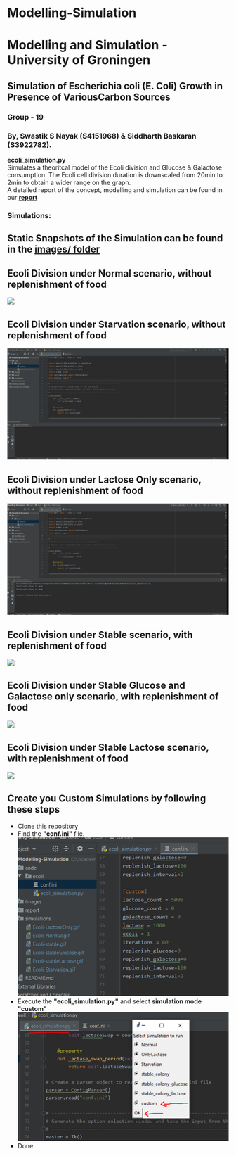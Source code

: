 # Modelling-Simulation
# Modelling and Simulation - University of Groningen

## Simulation of Escherichia coli (E. Coli) Growth in Presence of VariousCarbon Sources
### Group - 19
### By, Swastik S Nayak (S4151968) & Siddharth Baskaran (S3922782).

**ecoli_simulation.py**  
  Simulates a theoritcal model of the Ecoli division and Glucose & Galactose consumption.
  The Ecoli cell division duration is downscaled from 20min to 2min to obtain a wider range on the graph.  
  A detailed report of the concept, modelling and simulation can be found in our **[report](https://github.com/Swastik-RUG/Modelling-Simulation/blob/dev/report/E_Coli_Colony_simulation_team_19_report.pdf)**  

### Simulations:
 
## Static Snapshots of the Simulation can be found in the [images/ folder](https://github.com/Swastik-RUG/Modelling-Simulation/tree/dev/images)  
 
## Ecoli Division under Normal scenario, without replenishment of food  
 ![](simulations/Ecoli-Normal.gif)  
 
## Ecoli Division under Starvation scenario, without replenishment of food  
 ![](simulations/Ecoli-Starvation.gif)  

## Ecoli Division under Lactose Only scenario, without replenishment of food  
 ![](simulations/Ecoli-LactoseOnly.gif)  
  
 ## Ecoli Division under Stable scenario, with replenishment of food  
 ![](simulations/Ecoli-stable.gif)  
 
 ## Ecoli Division under Stable Glucose and Galactose only scenario, with replenishment of food  
 ![](simulations/Ecoli-stableGlucose.gif)  
 
 ## Ecoli Division under Stable Lactose scenario, with replenishment of food  
 ![](simulations/Ecoli-stableLactose.gif)  

## Create you Custom Simulations by following these steps

- Clone this repository
- Find the **"conf.ini"** file.
  ![](images/conf_ini.PNG)
- Execute the **"ecoli_simulation.py"** and select **simulation mode "custom"**
  ![](images/CustomSimulationRun.PNG)
- Done

